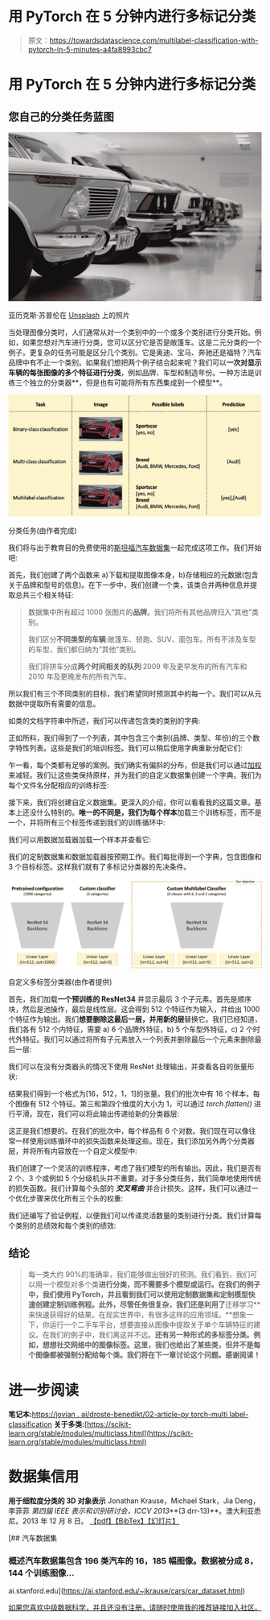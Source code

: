 # 用 PyTorch 在 5 分钟内进行多标记分类

> 原文：<https://towardsdatascience.com/multilabel-classification-with-pytorch-in-5-minutes-a4fa8993cbc7>

# 用 PyTorch 在 5 分钟内进行多标记分类

## 您自己的分类任务蓝图

![](img/de9e11f0e38c4924ae250090b363f8b9.png)

亚历克斯·苏普伦在 [Unsplash](https://unsplash.com/s/photos/cars?utm_source=unsplash&utm_medium=referral&utm_content=creditCopyText) 上的照片

当处理图像分类时，人们通常从对一个类别中的一个或多个类别进行分类开始。例如，如果您想对汽车进行分类，您可以区分它是否是敞篷车。这是二元分类的一个例子。更复杂的任务可能是区分几个类别。它是奥迪、宝马、奔驰还是福特？汽车品牌中有不止一个类别。如果我们想把两个例子结合起来呢？我们可以**一次对显示车辆的每张图像的多个特征进行分类**，例如品牌、车型和制造年份。一种方法是训练三个独立的分类器**，但是也有可能将所有东西集成到一个模型**。

![](img/64e4212e0c932325097f89f399370317.png)

分类任务(由作者完成)

我们将与出于教育目的免费使用的[斯坦福汽车数据集](https://ai.stanford.edu/~jkrause/cars/car_dataset.html)一起完成这项工作。我们开始吧:

首先，我们创建了两个函数来 a)下载和提取图像本身，b)存储相应的元数据(包含关于品牌和型号的信息)。在下一步中，我们创建一个类，该类合并两种信息并提取总共三个相关特征:

> 数据集中所有超过 1000 张图片的**品牌**。我们将所有其他品牌归入“其他”类别。
> 
> 我们区分**不同类型的车辆**:敞篷车、轿跑、SUV、面包车。所有不涉及车型的车型，我们都归纳为“其他”类别。
> 
> 我们将拼车分成**两个时间相关的队列**:2009 年及更早发布的所有汽车和 2010 年及更晚发布的所有汽车。

所以我们有三个不同类别的目标，我们希望同时预测其中的每一个。我们可以从元数据中提取所有需要的信息。

如类的文档字符串中所述，我们可以传递包含类的类别的字典:

正如所料，我们得到了一个列表，其中包含三个类别(品牌、类型、年份)的三个数字特性列表。这些是我们的培训标签。我们可以稍后使用字典重新分配它们:

乍一看，每个类都有足够的案例。我们确实有偏斜的分布，但是我们可以通过[加权](https://discuss.pytorch.org/t/passing-the-weights-to-crossentropyloss-correctly/14731/10)来减轻。我们让这些类保持原样，并为我们的自定义数据集创建一个字典。我们为每个文件名分配相应的训练标签:

接下来，我们将创建自定义数据集。更深入的介绍，你可以看看我的这篇文章。基本上还没什么特别的。**唯一的不同是，我们为每个样本**加载三个训练标签，而不是一个，并将所有三个标签传递到我们的训练循环中:

我们可以用数据加载器加载一个样本并查看它:

我们的定制数据集和数据加载器按预期工作。我们每批得到一个字典，包含图像和 3 个目标标签。这样我们就有了多标记分类器的先决条件。

![](img/2a3f0ff96d599768f849cd7eb2d57b77.png)

自定义多标签分类器(由作者提供)

首先，我们加载**一个预训练的 ResNet34** 并显示最后 3 个子元素。首先是顺序块，然后是池操作，最后是线性层。这会得到 512 个特征作为输入，并给出 1000 个特征作为输出。我们**想要删除这最后一层，并用新的层**替换它。我们已经知道，我们各有 512 个内特征，需要 a) 6 个品牌外特征，b) 5 个车型外特征，c) 2 个时代外特征。我们可以通过将所有子元素放入一个列表并删除最后一个元素来删除最后一层:

我们可以在没有分类器头的情况下使用 ResNet 处理输出，并查看各自的张量形状:

结果我们得到一个格式为[16，512，1，1]的张量。我们的批次中有 16 个样本，每个图像有 512 个特征。第三和第四个维度的大小为 1，可以通过 *torch.flatten()* 进行平滑。现在，我们可以将此输出传递给新的分类器层:

这正是我们想要的。在我们的批次中，每个样品有 6 个对数。我们现在可以像往常一样使用训练循环中的损失函数来处理这些。现在，我们添加另外两个分类器层，并将所有内容放在一个自定义模型中:

我们创建了一个灵活的训练程序，考虑了我们模型的所有输出。因此，我们是否有 2 个、3 个或例如 5 个分级机头并不重要。对于多分类任务，我们简单地使用传统的损失函数。我们计算每个头部的 ***交叉弯曲*** 并合计损失。这样，我们可以通过一个优化步骤来优化所有三个头的权重:

我们还编写了验证例程，以便我们可以传递灵活数量的类别进行分类。我们计算每个类别的总绩效和每个类别的绩效:

## 结论

> 每一类大约 90%的准确率，我们能够做出很好的预测。我们看到，我们可以用一个模型对多个类**进行分类，而不需要多个模型或运行。在我们的例子中，我们使用 PyTorch，并且看到我们可以使用定制数据集和定制模型快速创建定制训练例程。此外，尽管任务很复杂，我们还是利用了**迁移学习**来快速获得好的结果。在现实世界中，有很多这样的应用领域。**想象一下，你运行一个二手车平台，想要直接从图像中提取关于单个车辆特征的建议。在我们的例子中，我们离这并不远。**还有另一种形式的多标签分类。例如，想想社交网络中的图像标签。这里，我们也给出了某些类，但并不是每个图像都被强制分配给每个类。我们将在下一章讨论这个问题。感谢阅读！**

# 进一步阅读

**笔记本:**[https://jovian . ai/droste-benedikt/02-article-py torch-multi label-classification](https://jovian.ai/droste-benedikt/02-article-pytorch-multilabel-classification)
**关于多类:**[https://scikit-learn.org/stable/modules/multiclass.html](https://scikit-learn.org/stable/modules/multiclass.html)

# 数据集信用

**用于细粒度分类的 3D 对象表示**
Jonathan Krause，Michael Stark，Jia Deng，李菲菲
*第四届 IEEE 表示和识别研讨会，ICCV 2013***(3 drr-13)**。澳大利亚悉尼。2013 年 12 月 8 日。
[【pdf】](https://ai.stanford.edu/~jkrause/papers/3drr13.pdf)[【BibTex】](https://ai.stanford.edu/~jkrause/papers/3drr13.bib)[【幻灯片】](https://ai.stanford.edu/~jkrause/papers/3drr_talk.pdf)

[](https://ai.stanford.edu/~jkrause/cars/car_dataset.html) [## 汽车数据集

### 概述汽车数据集包含 196 类汽车的 16，185 幅图像。数据被分成 8，144 个训练图像…

ai.stanford.edu](https://ai.stanford.edu/~jkrause/cars/car_dataset.html) 

[如果您喜欢中级数据科学，并且还没有注册，请随时使用我的推荐链接加入社区。](https://medium.com/@droste.benedikt/membership)